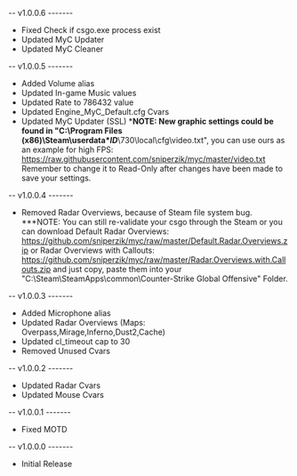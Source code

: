 -- v1.0.0.6 ------- 
 * Fixed Check if csgo.exe process exist
 * Updated MyC Updater
 * Updated MyC Cleaner
 
-- v1.0.0.5 ------- 
 * Added Volume alias
 * Updated In-game Music values
 * Updated Rate to 786432 value
 * Updated Engine_MyC_Default.cfg Cvars
 * Updated MyC Updater (SSL)
   ***NOTE: New graphic settings could be found in "C:\Program Files (x86)\Steam\userdata\**ID***\730\local\cfg\video.txt",
   you can use ours as an example for high FPS: https://raw.githubusercontent.com/sniperzik/myc/master/video.txt
   Remember to change it to Read-Only after changes have been made to save your settings.
 
-- v1.0.0.4 -------
 * Removed Radar Overviews,
   because of Steam file system bug.
   ***NOTE: You can still re-validate
   your csgo through the Steam or you can
   download Default Radar Overviews: https://github.com/sniperzik/myc/raw/master/Default.Radar.Overviews.zip
   or Radar Overviews with Callouts: https://github.com/sniperzik/myc/raw/master/Radar.Overviews.with.Callouts.zip
   and just copy, paste them into your "C:\Steam\SteamApps\common\Counter-Strike Global Offensive" Folder.
 
-- v1.0.0.3 -------
 * Added Microphone alias
 * Updated Radar Overviews
   (Maps: Overpass,Mirage,Inferno,Dust2,Cache)
 * Updated cl_timeout cap to 30
 * Removed Unused Cvars 
 
-- v1.0.0.2 -------
 * Updated Radar Cvars
 * Updated Mouse Cvars

-- v1.0.0.1 -------
 * Fixed MOTD
 
-- v1.0.0.0 -------
 * Initial Release
